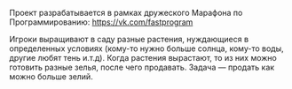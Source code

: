 Проект разрабатывается в рамках дружеского Марафона по Программированию: https://vk.com/fastprogram

Игроки выращивают в саду разные растения, нуждающиеся в определенных условиях (кому-то нужно больше солнца, кому-то воды, другие любят тень и.т.д). Когда растения вырастают, то из них можно готовить разные зелья, после чего продавать. Задача — продать как можно больше зелий. 
